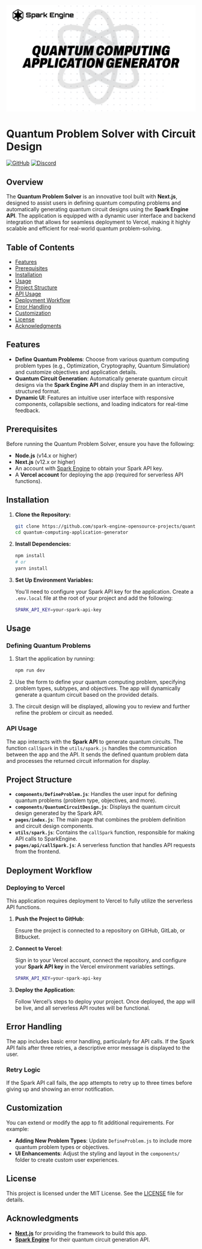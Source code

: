 ![GitHub Banner](./public/github-banner.png)

# Quantum Problem Solver with Circuit Design

[![GitHub](https://img.shields.io/badge/GitHub-Open%20Source-blue?logo=github)](https://github.com/spark-engine-opensource-projects)
[![Discord](https://img.shields.io/badge/Join%20Our%20Community-Discord-blue?logo=discord)](https://discord.gg/VAQA5c32jM)

## Overview

The **Quantum Problem Solver** is an innovative tool built with **Next.js**, designed to assist users in defining quantum computing problems and automatically generating quantum circuit designs using the **Spark Engine API**. The application is equipped with a dynamic user interface and backend integration that allows for seamless deployment to Vercel, making it highly scalable and efficient for real-world quantum problem-solving.

## Table of Contents

- [Features](#features)
- [Prerequisites](#prerequisites)
- [Installation](#installation)
- [Usage](#usage)
- [Project Structure](#project-structure)
- [API Usage](#api-usage)
- [Deployment Workflow](#deployment-workflow)
- [Error Handling](#error-handling)
- [Customization](#customization)
- [License](#license)
- [Acknowledgments](#acknowledgments)

## Features

- **Define Quantum Problems**: Choose from various quantum computing problem types (e.g., Optimization, Cryptography, Quantum Simulation) and customize objectives and application details.
- **Quantum Circuit Generation**: Automatically generate quantum circuit designs via the **Spark Engine API** and display them in an interactive, structured format.
- **Dynamic UI**: Features an intuitive user interface with responsive components, collapsible sections, and loading indicators for real-time feedback.

## Prerequisites

Before running the Quantum Problem Solver, ensure you have the following:

- **Node.js** (v14.x or higher)
- **Next.js** (v12.x or higher)
- An account with [Spark Engine](https://sparkengine.ai) to obtain your Spark API key.
- A **Vercel account** for deploying the app (required for serverless API functions).

## Installation

1. **Clone the Repository:**

   ```bash
   git clone https://github.com/spark-engine-opensource-projects/quantum-computing-application-generator
   cd quantum-computing-application-generator
   ```

2. **Install Dependencies:**

   ```bash
   npm install
   # or
   yarn install
   ```

3. **Set Up Environment Variables:**

   You'll need to configure your Spark API key for the application. Create a `.env.local` file at the root of your project and add the following:

   ```bash
   SPARK_API_KEY=your-spark-api-key
   ```

## Usage

### Defining Quantum Problems

1. Start the application by running:

   ```bash
   npm run dev
   ```

2. Use the form to define your quantum computing problem, specifying problem types, subtypes, and objectives. The app will dynamically generate a quantum circuit based on the provided details.

3. The circuit design will be displayed, allowing you to review and further refine the problem or circuit as needed.

### API Usage

The app interacts with the **Spark API** to generate quantum circuits. The function `callSpark` in the `utils/spark.js` handles the communication between the app and the API. It sends the defined quantum problem data and processes the returned circuit information for display.

## Project Structure

- **`components/DefineProblem.js`**: Handles the user input for defining quantum problems (problem type, objectives, and more).
- **`components/QuantumCircuitDesign.js`**: Displays the quantum circuit design generated by the Spark API.
- **`pages/index.js`**: The main page that combines the problem definition and circuit design components.
- **`utils/spark.js`**: Contains the `callSpark` function, responsible for making API calls to SparkEngine.
- **`pages/api/callSpark.js`**: A serverless function that handles API requests from the frontend.

## Deployment Workflow

### Deploying to Vercel

This application requires deployment to Vercel to fully utilize the serverless API functions.

1. **Push the Project to GitHub**:

   Ensure the project is connected to a repository on GitHub, GitLab, or Bitbucket.

2. **Connect to Vercel**:

   Sign in to your Vercel account, connect the repository, and configure your **Spark API key** in the Vercel environment variables settings.

   ```bash
   SPARK_API_KEY=your-spark-api-key
   ```

3. **Deploy the Application**:

   Follow Vercel’s steps to deploy your project. Once deployed, the app will be live, and all serverless API routes will be functional.

## Error Handling

The app includes basic error handling, particularly for API calls. If the Spark API fails after three retries, a descriptive error message is displayed to the user.

### Retry Logic

If the Spark API call fails, the app attempts to retry up to three times before giving up and showing an error notification.

## Customization

You can extend or modify the app to fit additional requirements. For example:

- **Adding New Problem Types**: Update `DefineProblem.js` to include more quantum problem types or objectives.
- **UI Enhancements**: Adjust the styling and layout in the `components/` folder to create custom user experiences.

## License

This project is licensed under the MIT License. See the [LICENSE](./LICENSE) file for details.

## Acknowledgments

- **[Next.js](https://nextjs.org/)** for providing the framework to build this app.
- **[Spark Engine](https://sparkengine.ai)** for their quantum circuit generation API.
